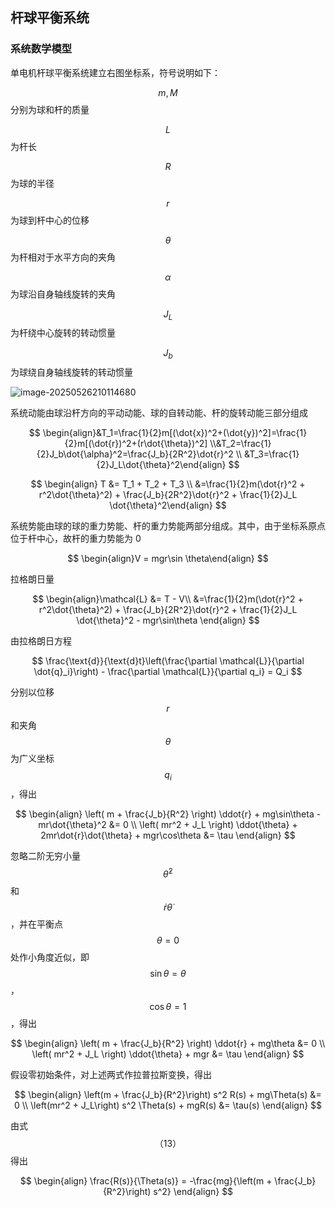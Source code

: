 ## 杆球平衡系统

### 系统数学模型

单电机杆球平衡系统建立右图坐标系，符号说明如下：

$$m,M$$分别为球和杆的质量

$$L$$为杆长

$$R$$为球的半径

$$r$$为球到杆中心的位移

$$\theta$$为杆相对于水平方向的夹角

$$\alpha$$为球沿自身轴线旋转的夹角

$$J_L$$为杆绕中心旋转的转动惯量

$$J_b$$为球绕自身轴线旋转的转动惯量

![image-20250526210114680](./../../../assets/post-pics/image-20250526210114680.png)

系统动能由球沿杆方向的平动动能、球的自转动能、杆的旋转动能三部分组成

$$
\begin{align}&T_1=\frac{1}{2}m[(\dot{x})^2+(\dot{y})^2]=\frac{1}{2}m[(\dot{r})^2+(r\dot{\theta})^2] \\&T_2=\frac{1}{2}J_b\dot{\alpha}^2=\frac{J_b}{2R^2}\dot{r}^2 \\ &T_3=\frac{1}{2}J_L\dot{\theta}^2\end{align}
$$

$$
\begin{align} T &= T_1 + T_2 + T_3 \\ &=\frac{1}{2}m(\dot{r}^2 + r^2\dot{\theta}^2) + \frac{J_b}{2R^2}\dot{r}^2 + \frac{1}{2}J_L \dot{\theta}^2\end{align}
$$

系统势能由球的球的重力势能、杆的重力势能两部分组成。其中，由于坐标系原点位于杆中心，故杆的重力势能为 0

$$
\begin{align}V = mgr\sin \theta\end{align}
$$

拉格朗日量

$$
\begin{align}\mathcal{L} &= T - V\\ &=\frac{1}{2}m(\dot{r}^2 + r^2\dot{\theta}^2) + \frac{J_b}{2R^2}\dot{r}^2 + \frac{1}{2}J_L \dot{\theta}^2 - mgr\sin\theta \end{align}
$$

由拉格朗日方程

$$
\frac{\text{d}}{\text{d}t}\left(\frac{\partial \mathcal{L}}{\partial \dot{q}_i}\right) - \frac{\partial \mathcal{L}}{\partial q_i} = Q_i
$$

分别以位移$$r$$和夹角$$\theta$$为广义坐标$$q_i$$，得出

$$
\begin{align} \left( m + \frac{J_b}{R^2} \right) \ddot{r} + mg\sin\theta - mr\dot{\theta}^2 &= 0 \\ \left( mr^2 + J_L \right) \ddot{\theta} + 2mr\dot{r}\dot{\theta} + mgr\cos\theta &= \tau
\end{align}
$$

忽略二阶无穷小量$$\dot{\theta}^2$$和$$\dot{r}\dot{\theta}$$，并在平衡点$$\theta = 0$$处作小角度近似，即$$\sin\theta = \theta$$，$$\cos\theta = 1$$，得出

$$
\begin{align} \left( m + \frac{J_b}{R^2} \right) \ddot{r} + mg\theta &= 0 \\ \left( mr^2 + J_L \right) \ddot{\theta} + mgr &= \tau
\end{align}
$$

假设零初始条件，对上述两式作拉普拉斯变换，得出

$$
\begin{align} \left(m + \frac{J_b}{R^2}\right) s^2 R(s) + mg\Theta(s) &= 0 \\ \left(mr^2 + J_L\right) s^2 \Theta(s) + mgR(s) &= \tau(s) \end{align}
$$

由式$$（13）$$得出

$$
\begin{align} \frac{R(s)}{\Theta(s)} = -\frac{mg}{\left(m + \frac{J_b}{R^2}\right) s^2}
\end{align}
$$
